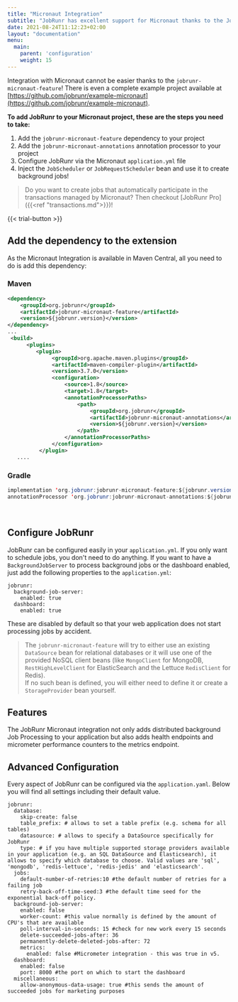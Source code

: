 ```yaml
---
title: "Micronaut Integration"
subtitle: "JobRunr has excellent support for Micronaut thanks to the JobRunr Micronaut Integration"
date: 2021-08-24T11:12:23+02:00
layout: "documentation"
menu: 
  main: 
    parent: 'configuration'
    weight: 15
---
```

Integration with Micronaut cannot be easier thanks to the `jobrunr-micronaut-feature`! There is even a complete example project available at [https://github.com/jobrunr/example-micronaut](https://github.com/jobrunr/example-micronaut).

__To add JobRunr to your Micronaut project, these are the steps you need to take:__

1. Add the `jobrunr-micronaut-feature` dependency to your project
2. Add the `jobrunr-micronaut-annotations` annotation processor to your project
3. Configure JobRunr via the Micronaut `application.yml` file
4. Inject the `JobScheduler` or `JobRequestScheduler` bean and use it to create background jobs!

> Do you want to create jobs that automatically participate in the transactions managed by Micronaut? Then checkout [JobRunr Pro]({{<ref "transactions.md">}})!

{{< trial-button >}}

## Add the dependency to the extension
As the Micronaut Integration is available in Maven Central, all you need to do is add this dependency:
### Maven
```xml
<dependency> 
    <groupId>org.jobrunr</groupId> 
    <artifactId>jobrunr-micronaut-feature</artifactId> 
    <version>${jobrunr.version}</version> 
</dependency>
...
 <build>
      <plugins>
         <plugin>
              <groupId>org.apache.maven.plugins</groupId>
              <artifactId>maven-compiler-plugin</artifactId>
              <version>3.7.0</version>
              <configuration>
                  <source>1.8</source>
                  <target>1.8</target>                  
                  <annotationProcessorPaths>
                      <path>
                          <groupId>org.jobrunr</groupId>
                          <artifactId>jobrunr-micronaut-annotations</artifactId>
                          <version>${jobrunr.version}</version>
                      </path>        
                  </annotationProcessorPaths>
              </configuration>
          </plugin>
   ....
```

### Gradle
```java
implementation 'org.jobrunr:jobrunr-micronaut-feature:${jobrunr.version}'
annotationProcessor 'org.jobrunr:jobrunr-micronaut-annotations:${jobrunr.version}'
```
<br/>

## Configure JobRunr
JobRunr can be configured easily in your `application.yml`. If you only want to schedule jobs, you don't need to do anything. If you want to have a `BackgroundJobServer` to process background jobs or the dashboard enabled, just add the following properties to the `application.yml`:

```
jobrunr:
  background-job-server:
    enabled: true
  dashboard:
    enabled: true

```

These are disabled by default so that your web application does not start processing jobs by accident.


> The `jobrunr-micronaut-feature` will try to either use an existing `DataSource` bean for relational databases or it will use one of the provided NoSQL client beans (like `MongoClient` for MongoDB, `RestHighLevelClient` for ElasticSearch and the Lettuce `RedisClient` for Redis).<br/>
> If no such bean is defined, you will either need to define it or create a `StorageProvider` bean yourself.

## Features
The JobRunr Micronaut integration not only adds distributed background Job Processing to your application but also adds health endpoints and micrometer performance counters to the metrics endpoint.

## Advanced Configuration
Every aspect of JobRunr can be configured via the `application.yaml`. Below you will find all settings including their default value.

```
jobrunr:
  database:
    skip-create: false
    table_prefix: # allows to set a table prefix (e.g. schema for all tables)
    datasource: # allows to specify a DataSource specifically for JobRunr
    type: # if you have multiple supported storage providers available in your application (e.g. an SQL DataSource and Elasticsearch), it allows to specify which database to choose. Valid values are 'sql', 'mongodb', 'redis-lettuce', 'redis-jedis' and 'elasticsearch'.
  jobs:
    default-number-of-retries:10 #the default number of retries for a failing job
    retry-back-off-time-seed:3 #the default time seed for the exponential back-off policy.
  background-job-server:
    enabled: false
    worker-count: #this value normally is defined by the amount of CPU's that are available
    poll-interval-in-seconds: 15 #check for new work every 15 seconds
    delete-succeeded-jobs-after: 36
    permanently-delete-deleted-jobs-after: 72
    metrics:
      enabled: false #Micrometer integration - this was true in v5.
  dashboard:
    enabled: false
    port: 8000 #the port on which to start the dashboard
  miscellaneous:
    allow-anonymous-data-usage: true #this sends the amount of succeeded jobs for marketing purposes
```
